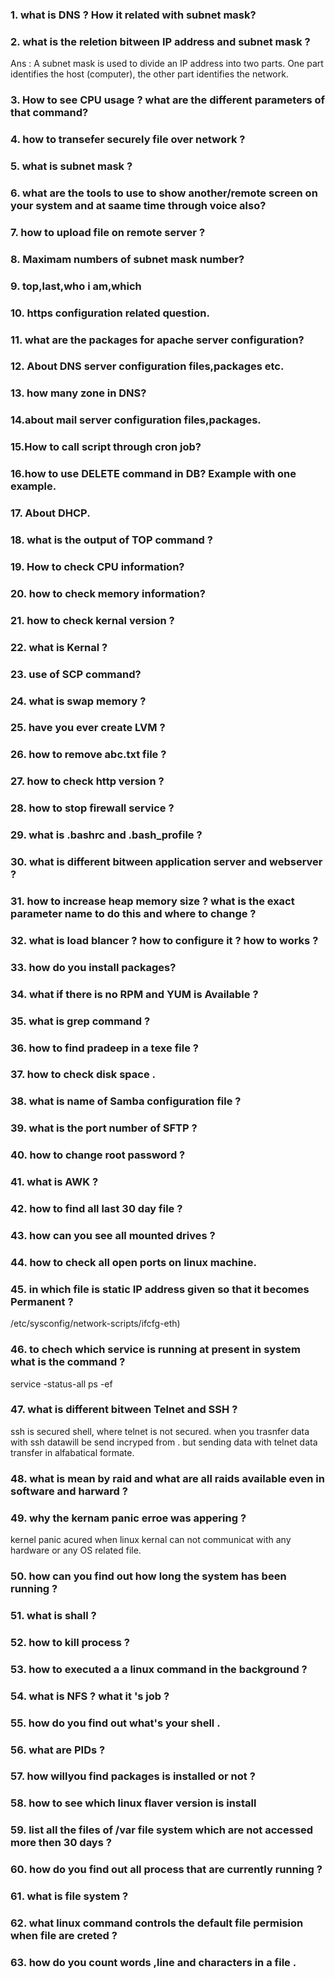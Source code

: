 ### 1. what is DNS ? How it related with subnet mask?
### 2. what is the reletion bitween IP address and subnet mask ?
Ans :  A subnet mask is used to divide an IP address into two parts. One part identifies the host (computer), the other part identifies the network.
### 3. How to see CPU usage ? what are the different parameters of that command?
### 4. how to transefer securely file over network ?
### 5. what is subnet mask ?
### 6. what are the tools to use to show another/remote screen on your system and at saame time through voice also?
### 7. how to upload file on remote server ?
### 8. Maximam numbers of subnet mask number?
### 9. top,last,who i am,which
### 10. https configuration related question.
### 11. what are the packages for apache server configuration?
### 12. About DNS server configuration files,packages etc.
### 13. how many zone in DNS?
### 14.about mail server configuration files,packages.
### 15.How to call script through cron job?
### 16.how to use DELETE command in DB? Example with one example.
### 17. About DHCP.
### 18. what is the output of TOP command ?
### 19. How to check CPU information?
### 20. how to check memory information?
### 21. how to check kernal version ?
### 22. what is Kernal ?
### 23. use of SCP command?
### 24. what is swap memory ?
### 25. have you ever create LVM ?
### 26. how to remove abc.txt file ?
### 27. how to check http version ?
### 28. how to stop firewall service ?
### 29. what is  .bashrc and .bash_profile ?
### 30. what is different bitween application server and webserver ?
### 31. how to increase heap memory size ? what is the exact parameter name to do this and where to change ?
### 32. what is load blancer ? how to configure it ? how to works ?
### 33. how do you install packages?
### 34. what if there is no RPM and YUM is Available ?
### 35. what is grep command ?
### 36. how to find pradeep in a texe file ?
### 37. how to check disk space .
### 38. what is name of Samba configuration file ?
### 39. what is the port number of SFTP ?
### 40. how to change root password ?
### 41. what is AWK ?
### 42. how to find all last 30 day file ?
### 43. how can you see all mounted drives ?
### 44. how to check all open ports on linux machine.
### 45. in which file is static IP address given so that it becomes Permanent ?
/etc/sysconfig/network-scripts/ifcfg-eth)
### 46. to chech which service is running at present in system what is the command ?
service -status-all
ps -ef
### 47. what is different bitween Telnet and SSH ?
ssh is secured shell, where telnet is not secured. when you trasnfer data with ssh datawill be send incryped from .
but sending data with telnet data transfer in alfabatical formate.
### 48. what is mean by raid and what are all raids available even in software and harward ?
### 49. why the kernam panic erroe was appering ?
kernel panic acured when linux kernal can not communicat with any hardware or any OS related file.
### 50. how can you find out how long the system has been running ?
### 51. what is shall ?
### 52. how to kill process ?
### 53. how to executed a a linux command in the background ?
### 54. what is NFS ?  what it 's job ?
### 55. how do you find out what's your shell .
### 56. what are PIDs ?
### 57. how willyou find packages is installed or not ?
### 58. how to see which linux flaver version is install 
### 59. list all the files of /var file system which are not accessed more then 30 days ?
### 60. how do you find out all process that are currently running ?
### 61. what is file system ?
### 62. what linux command controls the default file permision when file are creted ?
### 63. how do you count words ,line and characters in a file .
